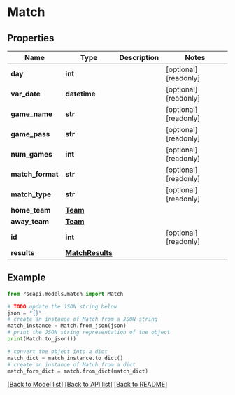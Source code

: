 # Match


## Properties

Name | Type | Description | Notes
------------ | ------------- | ------------- | -------------
**day** | **int** |  | [optional] [readonly] 
**var_date** | **datetime** |  | [optional] [readonly] 
**game_name** | **str** |  | [optional] [readonly] 
**game_pass** | **str** |  | [optional] [readonly] 
**num_games** | **int** |  | [optional] [readonly] 
**match_format** | **str** |  | [optional] [readonly] 
**match_type** | **str** |  | [optional] [readonly] 
**home_team** | [**Team**](Team.md) |  | 
**away_team** | [**Team**](Team.md) |  | 
**id** | **int** |  | [optional] [readonly] 
**results** | [**MatchResults**](MatchResults.md) |  | 

## Example

```python
from rscapi.models.match import Match

# TODO update the JSON string below
json = "{}"
# create an instance of Match from a JSON string
match_instance = Match.from_json(json)
# print the JSON string representation of the object
print(Match.to_json())

# convert the object into a dict
match_dict = match_instance.to_dict()
# create an instance of Match from a dict
match_form_dict = match.from_dict(match_dict)
```
[[Back to Model list]](../README.md#documentation-for-models) [[Back to API list]](../README.md#documentation-for-api-endpoints) [[Back to README]](../README.md)


